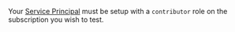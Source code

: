 
Your [Service Principal](https://docs.microsoft.com/en-us/azure/azure-resource-manager/resource-group-create-service-principal-portal) must be setup with a `contributor` role on the subscription you wish to test.
